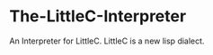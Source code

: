 The-LittleC-Interpreter
=======================

An Interpreter for LittleC. LittleC is a new lisp dialect.